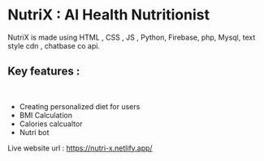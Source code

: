 <h1>NutriX : AI Health Nutritionist</h1>

NutriX is made using HTML , CSS , JS , Python, Firebase, php, Mysql,  text style cdn , chatbase co api. <br>

<h2> Key features : </h2> <br>
<ul>
  <li>Creating personalized diet for users</li>
  <li>BMI Calculation </li>
  <li>Calories calcualtor</li>
  <li>Nutri bot</li>
</ul>
 
Live website url : https://nutri-x.netlify.app/
